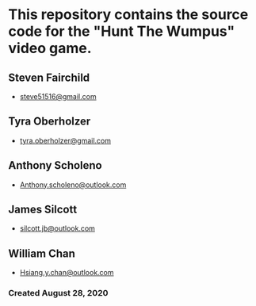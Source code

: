 # This repository contains the source code for the "Hunt The Wumpus" video game.

## Steven Fairchild 
  - steve51516@gmail.com
## Tyra Oberholzer
  - tyra.oberholzer@gmail.com
## Anthony Scholeno 
  - Anthony.scholeno@outlook.com
## James Silcott 
  - silcott.jb@outlook.com
## William Chan 
  - Hsiang.y.chan@outlook.com
### Created August 28, 2020
